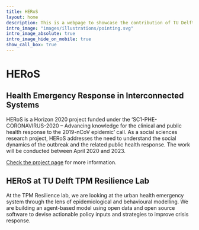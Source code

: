 ```yaml
---
title: HERoS
layout: home
description: This is a webpage to showcase the contribution of TU Delft TPM Resilience lab and fellow researchers in HERoS a Horizon 2020 project by EU.
intro_image: "images/illustrations/pointing.svg"
intro_image_absolute: true
intro_image_hide_on_mobile: true
show_call_box: true
---
```


# HERoS
## Health Emergency Response in Interconnected Systems

HERoS is a Horizon 2020 project funded under the ‘SC1-PHE-CORONAVIRUS-2020 – Advancing knowledge for the clinical and
public health response to the 2019-nCoV epidemic’ call. As a social sciences research project, HERoS addresses the need
to understand the social dynamics of the outbreak and the related public health response. The work will be conducted
between April 2020 and 2023.

[Check the project page](https://www.heros-project.eu/) for more information.

## HERoS at TU Delft TPM Resilience Lab

At the TPM Resilience lab, we are looking at the urban health emergency system through the lens of epidemiological and
behavioural modelling. We are building an agent-based model using open data and open source software to devise
actionable policy inputs and strategies to improve crisis response.
